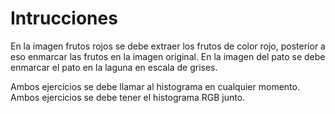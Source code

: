 # Intrucciones
En la imagen frutos rojos se debe extraer los frutos de color rojo, posterior a eso enmarcar las frutos en la imagen original.
En la imagen del pato se debe enmarcar el pato en la laguna en escala de grises.

Ambos ejercicios se debe llamar al histograma en cualquier momento.
Ambos ejercicios se debe tener el histograma RGB junto.